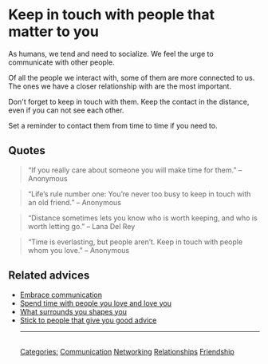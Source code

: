 # Keep in touch with people that matter to you

As humans, we tend and need to socialize. We feel the urge to communicate with other people. 

Of all the people we interact with, some of them are more connected to us. The ones we have a closer relationship with are the most important.

Don't forget to keep in touch with them. Keep the contact in the distance, even if you can not see each other.

Set a reminder to contact them from time to time if you need to.

## Quotes

> “If you really care about someone you will make time for them.” – Anonymous

> “Life’s rule number one: You’re never too busy to keep in touch with an old friend.” – Anonymous

> “Distance sometimes lets you know who is worth keeping, and who is worth letting go.” – Lana Del Rey

> “Time is everlasting, but people aren’t. Keep in touch with people whom you love.” – Anonymous

## Related advices

- [Embrace communication](../Embrace%20communication/index.md)
- [Spend time with people you love and love you](../Spend%20time%20with%20people%20you%20love%20and%20love%20you/index.md)
- [What surrounds you shapes you](../What%20surrounds%20you%20shapes%20you/index.md)
- [Stick to people that give you good advice](../Stick%20to%20people%20that%20give%20you%20good%20advice/index.md)<hr/><br/>[Categories:](../Categories/index.md) [Communication](../Categories/Communication.md) [Networking](../Categories/Networking.md) [Relationships](../Categories/Relationships.md) [Friendship](../Categories/Friendship.md)